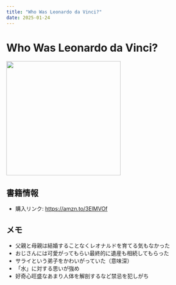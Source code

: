 ```yaml
---
title: "Who Was Leonardo da Vinci?"
date: 2025-01-24
---
```

# Who Was Leonardo da Vinci?
[<img src="https://m.media-amazon.com/images/I/917CslAdHFL._SL1500_.jpg" width="300">](https://amzn.to/3ElMVOf)
## 書籍情報
- 購入リンク: <https://amzn.to/3ElMVOf>
## メモ
- 父親と母親は結婚することなくレオナルドを育てる気もなかった
- おじさんには可愛がってもらい最終的に遺産も相続してもらった
- サライという弟子をかわいがっていた（意味深）
- 「水」に対する思いが強め
- 好奇心旺盛なあまり人体を解剖するなど禁忌を犯しがち